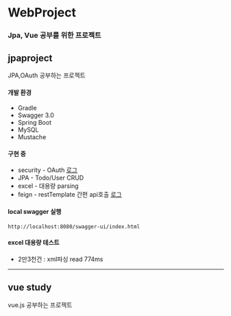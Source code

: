 # WebProject
### Jpa, Vue 공부를 위한 프로젝트  



## jpaproject

JPA,OAuth 공부하는 프로젝트


#### 개발 환경
- Gradle
- Swagger 3.0
- Spring Boot
- MySQL
- Mustache

#### 구현 중
- security - OAuth [로그](./oauth정리.md)
- JPA - Todo/User CRUD
- excel - 대용량 parsing
- feign - restTemplate 간편 api호출 [로그](./feign적용.md)


#### local swagger 실행
```
http://localhost:8080/swagger-ui/index.html
```

#### excel 대용량 테스트
- 2만3천건 : xml파싱 read 774ms  



----------------

## vue study

vue.js 공부하는 프로젝트

